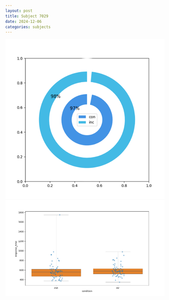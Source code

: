 ```yaml
---
layout: post
title: Subject 7029
date: 2024-12-06
categories: subjects
---
```


![](data/7029/run-21/7029_accuracy_by_condition.png)
![](data/7029/run-21/7029_rt.png)
